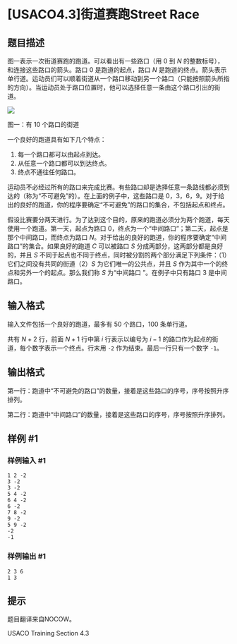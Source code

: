 # [USACO4.3]街道赛跑Street Race

## 题目描述

图一表示一次街道赛跑的跑道。可以看出有一些路口（用 $0$ 到 $N$ 的整数标号），和连接这些路口的箭头。路口 $0$ 是跑道的起点，路口 $N$ 是跑道的终点。箭头表示单行道。运动员们可以顺着街道从一个路口移动到另一个路口（只能按照箭头所指的方向）。当运动员处于路口位置时，他可以选择任意一条由这个路口引出的街道。

 ![](https://cdn.luogu.com.cn/upload/pic/1967.png) 

图一：有 $10$ 个路口的街道

一个良好的跑道具有如下几个特点：

1. 每一个路口都可以由起点到达。
2. 从任意一个路口都可以到达终点。
3. 终点不通往任何路口。

运动员不必经过所有的路口来完成比赛。有些路口却是选择任意一条路线都必须到达的（称为“不可避免”的）。在上面的例子中，这些路口是 $0$，$3$，$6$，$9$。对于给出的良好的跑道，你的程序要确定“不可避免”的路口的集合，不包括起点和终点。

假设比赛要分两天进行。为了达到这个目的，原来的跑道必须分为两个跑道，每天使用一个跑道。第一天，起点为路口 $0$，终点为一个“中间路口”；第二天，起点是那个中间路口，而终点为路口 $N$。对于给出的良好的跑道，你的程序要确定“中间路口”的集合。如果良好的跑道 $C$ 可以被路口 $S$ 分成两部分，这两部分都是良好的，并且 $S$ 不同于起点也不同于终点，同时被分割的两个部分满足下列条件：（1）它们之间没有共同的街道（2）$S$ 为它们唯一的公共点，并且 $S$ 作为其中一个的终点和另外一个的起点。那么我们称 $S$ 为“中间路口 ”。在例子中只有路口 $3$ 是中间路口。

## 输入格式

输入文件包括一个良好的跑道，最多有 $50$ 个路口，$100$ 条单行道。

共有 $N+2$ 行，前面 $N+1$ 行中第 $i$ 行表示以编号为 $i-1$ 的路口作为起点的街道，每个数字表示一个终点。行末用 `-2` 作为结束。最后一行只有一个数字 `-1`。

## 输出格式

第一行：跑道中“不可避免的路口”的数量，接着是这些路口的序号，序号按照升序排列。

第二行：跑道中“中间路口”的数量，接着是这些路口的序号，序号按照升序排列。

## 样例 #1

### 样例输入 #1
```
1 2 -2
3 -2
3 -2
5 4 -2
6 4 -2
6 -2
7 8 -2
9 -2
5 9 -2
-2
-1
```

### 样例输出 #1

```
2 3 6
1 3
```

## 提示

题目翻译来自NOCOW。

USACO Training Section 4.3

